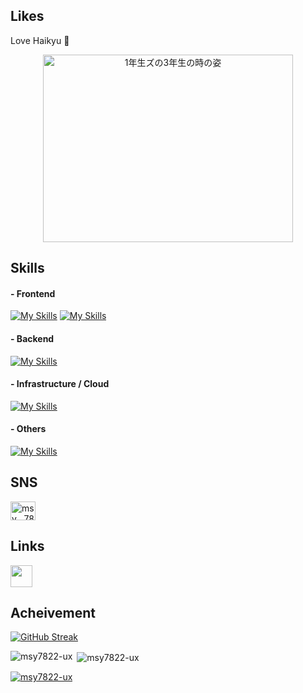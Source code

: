 <div>
  <h2>Likes</h2>
  <p>Love Haikyu 🏐</p>
  <div align="center">
     <img src="https://github.com/msy7822-ux/msy7822-ux/assets/55938332/0043e889-2f98-47c8-b113-cf8db755995a" width="400px" height="300px" align="center" alt="1年生ズの3年生の時の姿" />
  </div>
</div>

<div>
  <h2>Skills</h2>
  <h4>- Frontend</h4>
  
[![My Skills](https://skillicons.dev/icons?i=ts,js,html,css,nextjs,react)](https://skillicons.dev)
[![My Skills](https://skillicons.dev/icons?i=vercel,supabase)](https://skillicons.dev)
  <h4>- Backend</h4>

[![My Skills](https://skillicons.dev/icons?i=ruby,rails,python,fastapi,deno,nodejs)](https://skillicons.dev)
  <h4>- Infrastructure / Cloud</h4>
  
[![My Skills](https://skillicons.dev/icons?i=gcp)](https://skillicons.dev)
  <h4>- Others</h4>
  
[![My Skills](https://skillicons.dev/icons?i=git,github,githubactions)](https://skillicons.dev)
</div>

<div>
  <h2 align="left">SNS</h2>
  <a href="https://twitter.com/msy__78" target="_blank"><img align="center" src="https://raw.githubusercontent.com/rahuldkjain/github-profile-readme-generator/master/src/images/icons/Social/twitter.svg" alt="msy__78" height="30" width="40" /></a>

  <h2 align="left">Links</h2>
  <a href="https://www.resume.id/msy" target="_blank"><img src="https://d32fap9p1scgyy.cloudfront.net/images/logo/icon-only.svg" width="35px" height="35px" /></a>
</div>

<div>
  <h2>Acheivement</h2>

[![GitHub Streak](https://streak-stats.demolab.com/?user=DenverCoder1&theme=dark)](https://git.io/streak-stats)

<p><img align="left" src="https://github-readme-stats.vercel.app/api/top-langs?username=msy7822-ux&show_icons=true&locale=en&layout=compact&theme=dracula" alt="msy7822-ux" /></p>
<p>&nbsp;<img align="center" src="https://github-readme-stats.vercel.app/api?username=msy7822-ux&show_icons=true&locale=ja&theme=dracula" alt="msy7822-ux" /></p>
<p align="left"> <a href="https://github.com/ryo-ma/github-profile-trophy"><img src="https://github-profile-trophy.vercel.app/?username=msy7822-ux&theme=dracula" alt="msy7822-ux" /></a> </p>

</div>
